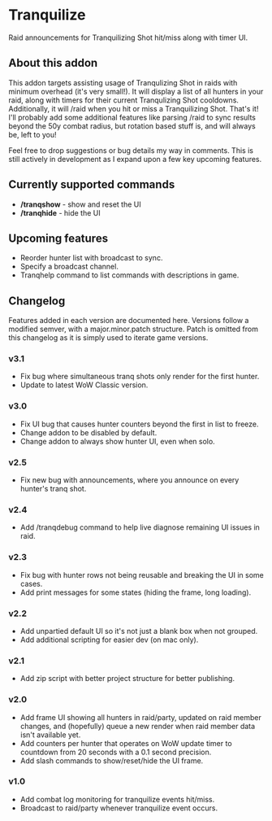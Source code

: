 # Tranquilize

Raid announcements for Tranquilizing Shot hit/miss along with timer UI.

## About this addon

This addon targets assisting usage of Tranqulizing Shot in raids with minimum overhead (it's very small!). It will display a list of all hunters in your raid, along with timers for their current Tranqulizing Shot cooldowns. Additionally, it will /raid when you hit or miss a Tranquilizing Shot. That's it! I'll probably add some additional features like parsing /raid to sync results beyond the 50y combat radius, but rotation based stuff is, and will always be, left to you!

Feel free to drop suggestions or bug details my way in comments. This is still actively in development as I expand upon a few key upcoming features.

## Currently supported commands

- **/tranqshow** - show and reset the UI
- **/tranqhide** - hide the UI

## Upcoming features

- Reorder hunter list with broadcast to sync.
- Specify a broadcast channel.
- Tranqhelp command to list commands with descriptions in game.

## Changelog

Features added in each version are documented here. Versions follow a modified semver, with a major.minor.patch structure. Patch is omitted from this changelog as it is simply used to iterate game versions.

### v3.1
- Fix bug where simultaneous tranq shots only render for the first hunter.
- Update to latest WoW Classic version.

### v3.0

- Fix UI bug that causes hunter counters beyond the first in list to freeze.
- Change addon to be disabled by default.
- Change addon to always show hunter UI, even when solo.

### v2.5

- Fix new bug with announcements, where you announce on every hunter's tranq shot.

### v2.4

- Add /tranqdebug command to help live diagnose remaining UI issues in raid.

### v2.3

- Fix bug with hunter rows not being reusable and breaking the UI in some cases.
- Add print messages for some states (hiding the frame, long loading).

### v2.2

- Add unpartied default UI so it's not just a blank box when not grouped.
- Add additional scripting for easier dev (on mac only).

### v2.1

- Add zip script with better project structure for better publishing.

### v2.0

- Add frame UI showing all hunters in raid/party, updated on raid member changes, and (hopefully) queue a new render when raid member data isn't available yet.
- Add counters per hunter that operates on WoW update timer to countdown from 20 seconds with a 0.1 second precision.
- Add slash commands to show/reset/hide the UI frame.

### v1.0

- Add combat log monitoring for tranquilize events hit/miss.
- Broadcast to raid/party whenever tranquilize event occurs.
